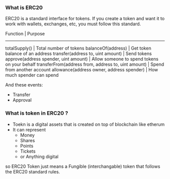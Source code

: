 ### What is ERC20

ERC20 is a standard interface for tokens.
If you create a token and want it to work with wallets, exchanges, etc, you must follow this standard.

Function | Purpose
<HR/>
totalSupply() | Total number of tokens
balanceOf(address) | Get token balance of an address
transfer(address to, uint amount) | Send tokens
approve(address spender, uint amount) | Allow someone to spend tokens on your behalf
transferFrom(address from, address to, uint amount) | Spend from another account
allowance(address owner, address spender) | How much spender can spend

And these events:
- Transfer
- Approval


### What is token in ERC20 ? 
- Toekn is a digital assets that is created on top of blockchain like etherum
- It can represent
  - Money
  - Shares
  - Points
  - Tickets
  - or Anything digital

so ERC20 Token just means a Fungible (interchangable) token that follows the ERC20 standard rules.



